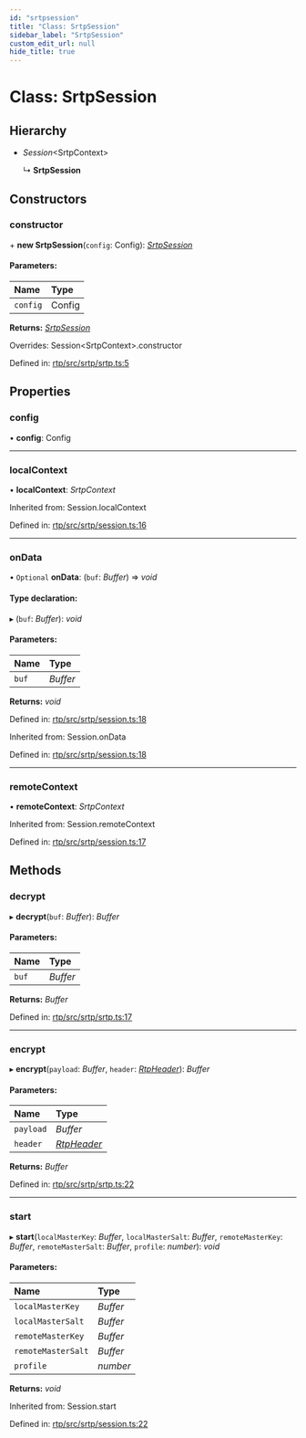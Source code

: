 ```yaml
---
id: "srtpsession"
title: "Class: SrtpSession"
sidebar_label: "SrtpSession"
custom_edit_url: null
hide_title: true
---
```


# Class: SrtpSession

## Hierarchy

* *Session*<SrtpContext\>

  ↳ **SrtpSession**

## Constructors

### constructor

\+ **new SrtpSession**(`config`: Config): [*SrtpSession*](srtpsession.md)

#### Parameters:

Name | Type |
:------ | :------ |
`config` | Config |

**Returns:** [*SrtpSession*](srtpsession.md)

Overrides: Session&lt;SrtpContext&gt;.constructor

Defined in: [rtp/src/srtp/srtp.ts:5](https://github.com/shinyoshiaki/werift-webrtc/blob/915ed10/packages/rtp/src/srtp/srtp.ts#L5)

## Properties

### config

• **config**: Config

___

### localContext

• **localContext**: *SrtpContext*

Inherited from: Session.localContext

Defined in: [rtp/src/srtp/session.ts:16](https://github.com/shinyoshiaki/werift-webrtc/blob/915ed10/packages/rtp/src/srtp/session.ts#L16)

___

### onData

• `Optional` **onData**: (`buf`: *Buffer*) => *void*

#### Type declaration:

▸ (`buf`: *Buffer*): *void*

#### Parameters:

Name | Type |
:------ | :------ |
`buf` | *Buffer* |

**Returns:** *void*

Defined in: [rtp/src/srtp/session.ts:18](https://github.com/shinyoshiaki/werift-webrtc/blob/915ed10/packages/rtp/src/srtp/session.ts#L18)

Inherited from: Session.onData

Defined in: [rtp/src/srtp/session.ts:18](https://github.com/shinyoshiaki/werift-webrtc/blob/915ed10/packages/rtp/src/srtp/session.ts#L18)

___

### remoteContext

• **remoteContext**: *SrtpContext*

Inherited from: Session.remoteContext

Defined in: [rtp/src/srtp/session.ts:17](https://github.com/shinyoshiaki/werift-webrtc/blob/915ed10/packages/rtp/src/srtp/session.ts#L17)

## Methods

### decrypt

▸ **decrypt**(`buf`: *Buffer*): *Buffer*

#### Parameters:

Name | Type |
:------ | :------ |
`buf` | *Buffer* |

**Returns:** *Buffer*

Defined in: [rtp/src/srtp/srtp.ts:17](https://github.com/shinyoshiaki/werift-webrtc/blob/915ed10/packages/rtp/src/srtp/srtp.ts#L17)

___

### encrypt

▸ **encrypt**(`payload`: *Buffer*, `header`: [*RtpHeader*](rtpheader.md)): *Buffer*

#### Parameters:

Name | Type |
:------ | :------ |
`payload` | *Buffer* |
`header` | [*RtpHeader*](rtpheader.md) |

**Returns:** *Buffer*

Defined in: [rtp/src/srtp/srtp.ts:22](https://github.com/shinyoshiaki/werift-webrtc/blob/915ed10/packages/rtp/src/srtp/srtp.ts#L22)

___

### start

▸ **start**(`localMasterKey`: *Buffer*, `localMasterSalt`: *Buffer*, `remoteMasterKey`: *Buffer*, `remoteMasterSalt`: *Buffer*, `profile`: *number*): *void*

#### Parameters:

Name | Type |
:------ | :------ |
`localMasterKey` | *Buffer* |
`localMasterSalt` | *Buffer* |
`remoteMasterKey` | *Buffer* |
`remoteMasterSalt` | *Buffer* |
`profile` | *number* |

**Returns:** *void*

Inherited from: Session.start

Defined in: [rtp/src/srtp/session.ts:22](https://github.com/shinyoshiaki/werift-webrtc/blob/915ed10/packages/rtp/src/srtp/session.ts#L22)
